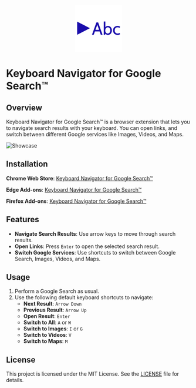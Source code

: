 <p align="center">
  <img src="https://github.com/KyrietS/keyboard-navigator-for-google-search/raw/master/icon.png?raw=true" />
</p>

# Keyboard Navigator for Google Search™

## Overview

Keyboard Navigator for Google Search™ is a browser extension that lets you to navigate search results with your keyboard. You can open links, and switch between different Google services like Images, Videos, and Maps.

![Showcase](docs/showcase.gif)

## Installation

**Chrome Web Store**: [Keyboard Navigator for Google Search™](https://chromewebstore.google.com/detail/ndlmonkfnjfeglacjljmmnjbklkmdjpm)

**Edge Add-ons**: [Keyboard Navigator for Google Search™](https://microsoftedge.microsoft.com/addons/detail/keyboard-navigator-for-go/klagoojgcjjnanjigcdiafcpigkjbhgf)

**Firefox Add-ons**: [Keyboard Navigator for Google Search™](https://addons.mozilla.org/en-US/firefox/addon/keyboard-navigator-for-google/)

## Features

- **Navigate Search Results**: Use arrow keys to move through search results.
- **Open Links**: Press `Enter` to open the selected search result.
- **Switch Google Services**: Use shortcuts to switch between Google Search, Images, Videos, and Maps.

## Usage

1. Perform a Google Search as usual.
2. Use the following default keyboard shortcuts to navigate:
   - **Next Result**: `Arrow Down`
   - **Previous Result**: `Arrow Up`
   - **Open Result**: `Enter`
   - **Switch to All**: `A` or `W`
   - **Switch to Images**: `I` or `G`
   - **Switch to Videos**: `V`
   - **Switch to Maps**: `M`

## License

This project is licensed under the MIT License. See the [LICENSE](LICENSE) file for details.
